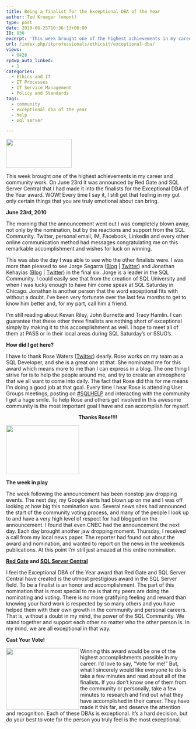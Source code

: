 ```yaml
---
title: Being a finalist for the Exceptional DBA of the Year
author: Ted Krueger (onpnt)
type: post
date: 2010-06-25T16:36:13+00:00
ID: 830
excerpt: 'This week brought one of the highest achievements in my career and community work.  On June 23rd it was announced by Red Gate and SQL Server Central that I had made it into the finalists for the Exceptional DBA of the Year award.  WOW!  Every time I say it, I still get that feeling in my gut only certain things that you are truly emotional about can bring.'
url: /index.php/itprofessionals/ethicsit/exceptional-dba/
views:
  - 6428
rp4wp_auto_linked:
  - 1
categories:
  - Ethics and IT
  - IT Processes
  - IT Service Management
  - Policy and Standards
tags:
  - community
  - exceptional dba of the year
  - help
  - sql server

---
```

<div class="image_block">
  <img src="/wp-content/uploads/blogs/ITProfessionals/dba_year.gif" alt="" title="" width="180" height="79" />
</div>

This week brought one of the highest achievements in my career and community work. On June 23rd it was announced by Red Gate and SQL Server Central that I had made it into the finalists for the Exceptional DBA of the Year award. WOW! Every time I say it, I still get that feeling in my gut only certain things that you are truly emotional about can bring. 

**June 23rd, 2010**

The morning that the announcement went out I was completely blown away, not only by the nomination, but by the reactions and support from the SQL Community. Twitter, personal email, IM, Facebook, Linkedin and every other online communication method had messages congratulating me on this remarkable accomplishment and wishes for luck on winning. 

This was also the day I was able to see who the other finalists were. I was more than pleased to see Jorge Segarra ([Blog][1] | [Twitter][2]) and Jonathan Kehayias ([Blog][3] | [Twitter][4]) in the final six. Jorge is a leader in the SQL Community. I could easily see that from the creation of SQL University and when I was lucky enough to have him come speak at SQL Saturday in Chicago. Jonathan is another person that the word exceptional fits with without a doubt. I’ve been very fortunate over the last few months to get to know him better and, for my part, call him a friend.

I'm still reading about Kevan Riley, John Burnette and Tracy Hamlin. I can guarantee that these other three finalists are nothing short of exceptional simply by making it to this accomplishment as well. I hope to meet all of them at PASS or in their local areas during SQL Saturday’s or SSUG’s. 

**How did I get here?**

I have to thank Rose Waters ([Twitter][5]) dearly. Rose works on my team as a SQL Developer, and she is a great one at that. She nominated me for this award which means more to me than I can express in a blog. The one thing I strive for is to help the people around me, and try to create an atmosphere that we all want to come into daily. The fact that Rose did this for me means I’m doing a good job at that goal. Every time I hear Rose is attending User Groups meetings, posting on [#SQLHELP][6] and interacting with the community I get a huge smile. To help Rose and others get involved in this awesome community is the most important goal I have and can accomplish for myself. 

<p align="center">
  <strong>Thanks Rose!!!!</strong>
</p>

<div class="image_block">
  <img src="/wp-content/uploads/blogs/ITProfessionals/thanks.gif" alt="" title="" width="200" height="133" />
</div></p> 

**The week in play**

The week following the announcement has been nonstop jaw dropping events. The next day, my Google alerts had blown up on me and I was off looking at how big this nomination was. Several news sites had announced the start of the community voting process, and many of the people I look up to and have a very high level of respect for had blogged on the announcement. I found that even CNBC had the announcement the next day. Each day brought another jaw dropping moment. Thursday, I received a call from my local news paper. The reporter had found out about the award and nomination, and wanted to report on the news in the weekends publications. At this point I’m still just amazed at this entire nomination. 

**[Red Gate][7] and [SQL Server Central][8]**

I feel the Exceptional DBA of the Year award that Red Gate and SQL Server Central have created is the utmost prestigious award in the SQL Server field. To be a finalist is an honor and accomplishment. The part of this nomination that is most special to me is that my peers are doing the nominating and voting. There is no more gratifying feeling and reward than knowing your hard work is respected by so many others and you have helped them with their own growth in the community and personal careers. That is, without a doubt in my mind, the power of the SQL Community. We stand together and support each other no matter who the other person is. In my mind, we are all exceptional in that way. 

**Cast Your Vote!**

<div class="image_block">
  <img src="/wp-content/uploads/blogs/ITProfessionals/vote.gif" alt="" title="" width="200" height="168" align="left" />
</div>



Winning this award would be one of the highest accomplishments possible in my career. I’d love to say, “Vote for me!” But, what I sincerely would like everyone to do is take a few minutes and read about all of the finalists. If you don’t know one of them from the community or personally, take a few minutes to research and find out what they have accomplished in their career. They have made it this far, and deserve the attention and recognition. Each of these DBAs is exceptional. It’s a hard decision, but do your best to vote for the person you truly feel is the most exceptional.

 [1]: http://sqlchicken.com/
 [2]: http://twitter.com/sqlchicken
 [3]: http://sqlblog.com/blogs/jonathan_kehayias/
 [4]: http://twitter.com/sqlsarg
 [5]: http://twitter.com/sqlrose
 [6]: http://twitter.com/#search?q=%23sqlhelp
 [7]: http://www.red-gate.com/
 [8]: http://www.sqlservercentral.com/
